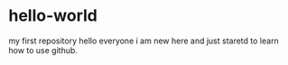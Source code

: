 # hello-world
my first repository
hello everyone
i am new here and just staretd to learn how to use github.
